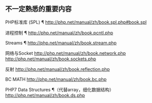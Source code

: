 ## 不一定熟悉的重要内容

PHP标准库 (SPL) ¶
http://php.net/manual/zh/book.spl.php#book.spl

进程控制 ¶
http://php.net/manual/zh/book.pcntl.php

Streams ¶
http://php.net/manual/zh/book.stream.php

网络与Socket
http://php.net/manual/zh/book.network.php
http://php.net/manual/zh/book.sockets.php

反射
http://php.net/manual/zh/book.reflection.php

BC MATH
http://php.net/manual/zh/book.bc.php

PHP7 Data Structures ¶（代替array，细化数据结构）
http://php.net/manual/zh/book.ds.php


